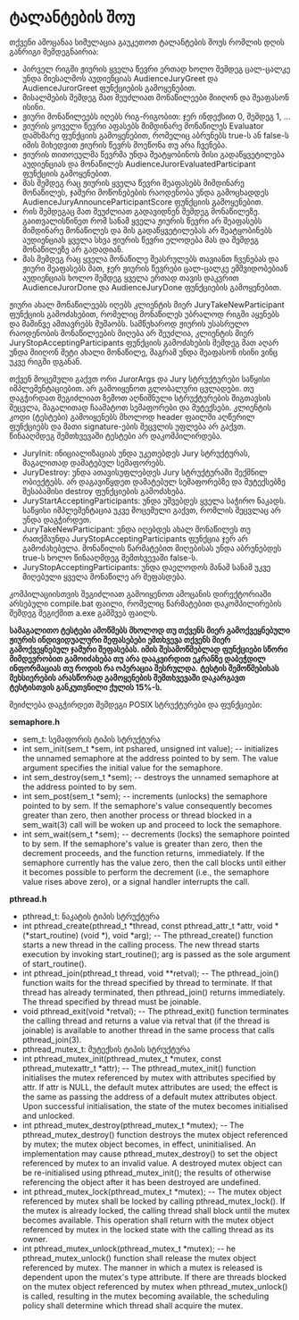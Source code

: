 # ტალანტების შოუ

თქვენი ამოცანაა სიმულაცია გაუკეთოთ ტალანტების შოუს რომლის დღის განრიგი შემდეგნაირია:
* პირველ რიგში ჟიურის ყველა წევრი ერთად ხოლო შემდეგ ცალ-ცალკე  უნდა მიესალმოს აუდიენციას AudienceJuryGreet და AudienceJurorGreet ფუნქციების გამოყენებით.
* მისალმების შემდეგ მათ შეუძლიათ მონაწილეები მიიღონ და შეაფასონ ისინი.
* ჟიური მონაწილეებს იღებს რიგ-რიგობით: ჯერ ინდექსით 0, შემდეგ 1, ...
* ჟიურის ყოველი წევრი აფასებს მიმდინარე მონაწილეს Evaluator დამხმარე ფუნქციის გამოყენებით, რომელიც აბრუნებს true-ს ან false-ს იმის მიხედვით ჟიურის წევრს მოეწონა თუ არა ჩვენება.
* ჟიურის თითოეულმა წევრმა უნდა შეატყობინოს მისი გადაწყვეტილება აუდიენციას და მონაწილეს AudienceJurorEvaluatedParticipant ფუნქციის გამოყენებით.
* მას შემდეგ რაც ჟიურის ყველა წევრი შეაფასებს მიმდინარე მონაწილეს, ჯამური მოწონებების რაოდენობა უნდა გამოცხადდეს AudienceJuryAnnounceParticipantScore ფუნქციის გამოყენებით.
* რის შემდეგაც მათ შეუძლიათ გადავიდნენ შემდეგ მონაწილეზე. გაითვალისწინეთ რომ სანამ ყველა ჟიურის წევრი არ შეაფასებს მიმდინარე მონაწილეს და მის გადაწყვეტილებას არ შეატყობინებს აუდიენციას ყველა სხვა ჟიურის წევრი ელოდება მას და შემდეგ მონაწილეზე არ გადადიან.
* მას შემდეგ რაც ყველა მონაწილე შეასრულებს თავიანთ ჩვენებას და ჟიური შეაფასებს მათ, ჯერ ჟიურის წევრები ცალ-ცალკე ემშვიდობებიან აუდიენციას ხოლო შემდეგ ყველა ერთად თავის დაკვრით AudienceJurorDone და AudienceJuryDone ფუნქციების გამოყენებით.

ჟიური ახალ მონაწილეებს იღებს კლიენტის მიერ JuryTakeNewParticipant ფუნქციის გამოძახებით, რომელიც მონაწილეს უბრალოდ რიგში აყენებს და მაშინვე ამთავრებს მუშაობს. სამწუხაროდ ჟიურის უსასრულო რაოდენობის მონაწილეების მიღება არ შეუძლია, კლიენტის მიერ JuryStopAcceptingParticipants ფუნქციის გამოძახების შემდეგ მათ აღარ უნდა მიიღონ მეტი ახალი მონაწილე, მაგრამ უნდა შეაფასონ ისინი ვინც უკვე რიგში დგანან.

თქვენ მოცემული გაქვთ ორი JurorArgs და Jury სტრუქტურები საწყისი იმპლემენტაციებით. არ გამოიყენოთ გლობალური ცვლადები. თუ დაგჭირდათ შეგიძლიათ ზემოთ აღნიშნული სტრუქტურების შიგთავსის შეცვლა, მაგალითად ჩაამატოთ სემაფორები და მუტექსები.
კლიენტის კოდი (ტესტები) გამოიყენებს მხოლოდ header ფაილში აღწერილ ფუნქციებს და მათი signature-ების შეცვლის უფლება არ გაქვთ. წინააღმდეგ შემთხვევაში ტესტები არ დაკომპილირდება.
* JuryInit: ინიციალიზაციას უნდა უკეთებდეს Jury სტრუქტურას, მაგალითად დამატებულ სემაფორებს.
* JuryDestroy: უნდა ათავისუფლებდეს Jury სტრუქტურაში შექმნილ ობიექტებს. არ დაგავიწყდეთ დამატებულ სემაფორებზე და მუტექსებზე შესაბამისი destroy ფუნქციების გამოძახება.
* JuryStartAcceptingParticipants: უნდა უშვებდეს ყველა საჭირო ნაკადს. საწყისი იმპლემენტაცია უკვე მოცემული გაქვთ, რომლის შეცვლაც არ უნდა დაგჭირდეთ.
* JuryTakeNewParticipant: უნდა იღებდეს ახალ მონაწილეს თუ რათქმაუნდა JuryStopAcceptingParticipants ფუნქცია ჯერ არ გამოძახებულა. მონაწილის წარმატებით მიღებისას უნდა აბრუნებდეს true-ს ხოლო წინააღმდეგ შემთხვევაში false-ს.
* JuryStopAcceptingParticipants: უნდა დაელოდოს მანამ სანამ უკვე მიღებული ყველა მონაწილე არ შეფასდება.

კომპილაციისთვის შეგიძლიათ გამოიყენოთ ამოცანის დირექტორიაში არსებული compile.bat ფაილი, რომელიც წარმატებით დაკომპილირების შემდეგ შეგიქმით a.exe გამშვებ ფაილს.

**სამაგალითო ტესტები ამოწმებს მხოლოდ თუ თქვენს მიერ გამოქვეყნებული ჟიურის ინდივიდუალური შეფასებები ემთხვევა თქვენს მიერ გამოქვეყნებულ ჯამური შეფასებას. იმის შესამოწმებლად ფუნქციები სწორი მიმდევრობით გამოიძახება თუ არა დააკვირდით ეკრანზე დაბეჭდილ ინფორმაციას თუ როდის რა ოპერაცია შესრულდა.**
**ტესტის შემოწმებისას მეხსიერების არასწორად გამოყენების შემთხვევაში დაკარგავთ ტესტისთვის განკუთვნილი ქულის 15%-ს.**

შეიძლება დაგჭირდეთ შემდეგი POSIX სტრუქტურები და ფუნქციები:

**semaphore.h**
* sem_t: სემაფორის ტიპის სტრუქტურა
* int sem_init(sem_t *sem, int pshared, unsigned int value); -- initializes the unnamed semaphore at the address pointed to by sem. The value argument specifies the initial value for the semaphore.
* int sem_destroy(sem_t *sem); -- destroys the unnamed semaphore at the address pointed to by sem.
* int sem_post(sem_t *sem); -- increments (unlocks) the semaphore pointed to by sem.  If the semaphore's value consequently becomes greater than zero, then another process or thread blocked in a sem_wait(3) call will be woken up and proceed to lock the semaphore.
* int sem_wait(sem_t *sem); -- decrements (locks) the semaphore pointed to by sem.  If the semaphore's value is greater than zero, then the decrement proceeds, and the function returns, immediately.  If the semaphore currently has the value zero, then the call blocks until either it becomes possible to perform the decrement (i.e., the semaphore value rises above zero), or a signal handler interrupts the call.

**pthread.h**
* pthread_t: ნაკატის ტიპის სტრუქტურა
* int pthread_create(pthread_t *thread, const pthread_attr_t *attr, void *(*start_routine) (void *), void *arg); -- The pthread_create() function starts a new thread in the calling process.  The new thread starts execution by invoking start_routine(); arg is passed as the sole argument of start_routine().
* int pthread_join(pthread_t thread, void **retval); -- The pthread_join() function waits for the thread specified by thread to terminate.  If that thread has already terminated, then pthread_join() returns immediately.  The thread specified by thread must be joinable.
* void pthread_exit(void *retval); -- The pthread_exit() function terminates the calling thread and returns a value via retval that (if the thread is joinable) is available to another thread in the same process that calls pthread_join(3).
* pthread_mutex_t: მუტექსის ტიპის სტრუქტურა
* int pthread_mutex_init(pthread_mutex_t *mutex, const pthread_mutexattr_t *attr); -- The pthread_mutex_init() function initialises the mutex referenced by mutex with attributes specified by attr. If attr is NULL, the default mutex attributes are used; the effect is the same as passing the address of a default mutex attributes object. Upon successful initialisation, the state of the mutex becomes initialised and unlocked.
* int pthread_mutex_destroy(pthread_mutex_t *mutex); -- The pthread_mutex_destroy() function destroys the mutex object referenced by mutex; the mutex object becomes, in effect, uninitialised. An implementation may cause pthread_mutex_destroy() to set the object referenced by mutex to an invalid value. A destroyed mutex object can be re-initialised using pthread_mutex_init(); the results of otherwise referencing the object after it has been destroyed are undefined.
* int pthread_mutex_lock(pthread_mutex_t *mutex); -- The mutex object referenced by mutex shall be locked by calling pthread_mutex_lock(). If the mutex is already locked, the calling thread shall block until the mutex becomes available. This operation shall return with the mutex object referenced by mutex in the locked state with the calling thread as its owner.
* int pthread_mutex_unlock(pthread_mutex_t *mutex); -- he pthread_mutex_unlock() function shall release the mutex object referenced by mutex. The manner in which a mutex is released is dependent upon the mutex's type attribute. If there are threads blocked on the mutex object referenced by mutex when pthread_mutex_unlock() is called, resulting in the mutex becoming available, the scheduling policy shall determine which thread shall acquire the mutex.
